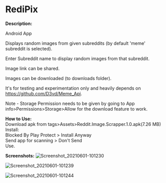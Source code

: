 # RediPix

**Description:**   
  
Android App
  
Displays random images from given subreddits (by default 'meme' subreddit is selected).  

Enter Subreddit name to display random images from that subreddit.  

Image link can be shared.  

Images can be downloaded (to downloads folder).

It's for testing and experimentation only and heavily depends on https://github.com/D3vd/Meme_Api.  


Note - Storage Permission needs to be given by going to App info>Permissions>Storage>Allow for the download feature to work.


**How to Use:**  
Download apk from tags>Assets>Reddit.Image.Scrapper.1.0.apk(7.26 MB)  
Install:  
Blocked By Play Protect > Install Anyway  
Send app for scanning > Don't Send  
Use.

**Screenshots:**
![Screenshot_20210601-101230](https://user-images.githubusercontent.com/71930390/120268894-575ca500-c2c4-11eb-89cb-a1c81f3434be.jpg)

![Screenshot_20210601-101239](https://user-images.githubusercontent.com/71930390/120268911-5d528600-c2c4-11eb-9a4e-2de2bee1269d.jpg)

![Screenshot_20210601-101244](https://user-images.githubusercontent.com/71930390/120268922-64799400-c2c4-11eb-80c7-879e7b1f26da.jpg)
